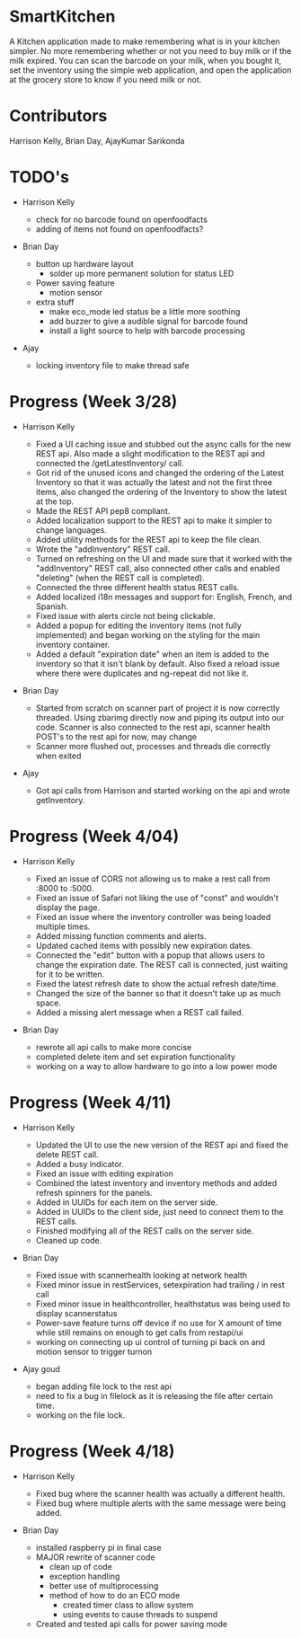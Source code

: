 # SmartKitchen
A Kitchen application made to make remembering what is in your kitchen simpler. No more remembering whether or not you need to buy
milk or if the milk expired. You can scan the barcode on your milk, when you bought it, set the inventory using the simple web application,
and open the application at the grocery store to know if you need milk or not.

# Contributors
Harrison Kelly, Brian Day, AjayKumar Sarikonda

# TODO's

* Harrison Kelly
    * check for no barcode found on openfoodfacts
    * adding of items not found on openfoodfacts?

* Brian Day
    * button up hardware layout
        * solder up more permanent solution for status LED
    * Power saving feature
        * motion sensor
    * extra stuff
        * make eco_mode led status be a little more soothing
        * add buzzer to give a audible signal for barcode found
        * install a light source to help with barcode processing
* Ajay
    * locking inventory file to make thread safe

# Progress (Week 3/28)

* Harrison Kelly
    * Fixed a UI caching issue and stubbed out the async calls for the new REST api. Also
    made a slight modification to the REST api and connected the /getLatestInventory/ call.
    * Got rid of the unused icons and changed the ordering of the Latest Inventory so that
    it was actually the latest and not the first three items, also changed the ordering of the Inventory
    to show the latest at the top.
    * Made the REST API pep8 compliant.
    * Added localization support to the REST api to make it simpler to change languages.
    * Added utility methods for the REST api to keep the file clean.
    * Wrote the "addInventory" REST call.
    * Turned on refreshing on the UI and made sure that it worked with the "addInventory" REST call, also connected
    other calls and enabled "deleting" (when the REST call is completed).
    * Connected the three different health status REST calls.
    * Added localized i18n messages and support for: English, French, and Spanish.
    * Fixed issue with alerts circle not being clickable.
    * Added a popup for editing the inventory items (not fully implemented) and began working on the styling for the main
    inventory container.
    * Added a default "expiration date" when an item is added to the inventory so that it isn't blank by default. Also fixed
    a reload issue where there were duplicates and ng-repeat did not like it.

* Brian Day
    * Started from scratch on scanner part of project it is now correctly threaded. Using zbarimg directly now
    and piping its output into our code. Scanner is also connected to the rest api, scanner health POST's to the
    rest api for now, may change
    * Scanner more flushed out, processes and threads die correctly when exited

* Ajay
    * Got api calls from Harrison and started working on the api and wrote getInventory.

# Progress (Week 4/04)

* Harrison Kelly
    * Fixed an issue of CORS not allowing us to make a rest call from :8000 to :5000.
    * Fixed an issue of Safari not liking the use of "const" and wouldn't display the page.
    * Fixed an issue where the inventory controller was being loaded multiple times.
    * Added missing function comments and alerts.
    * Updated cached items with possibly new expiration dates.
    * Connected the "edit" button with a popup that allows users to change the expiration date. The REST call is connected, just
    waiting for it to be written.
    * Fixed the latest refresh date to show the actual refresh date/time.
    * Changed the size of the banner so that it doesn't take up as much space.
    * Added a missing alert message when a REST call failed.

* Brian Day
    * rewrote all api calls to make more concise
    * completed delete item and set expiration functionality
    * working on a way to allow hardware to go into a low power mode

# Progress (Week 4/11)

* Harrison Kelly
    * Updated the UI to use the new version of the REST api and fixed the delete REST call.
    * Added a busy indicator.
    * Fixed an issue with editing expiration
    * Combined the latest inventory and inventory methods and added refresh spinners for the panels.
    * Added in UUIDs for each item on the server side.
    * Added in UUIDs to the client side, just need to connect them to the REST calls.
    * Finished modifying all of the REST calls on the server side.
    * Cleaned up code.

* Brian Day
    * Fixed issue with scannerhealth looking at network health
    * Fixed minor issue in restServices, setexpiration had trailing / in rest call
    * Fixed minor issue in healthcontroller, healthstatus was being used to display scannerstatus
    * Power-save feature turns off device if no use for X amount of time while still remains on enough to get calls from restapi/ui
    * working on connecting up ui control of turning pi back on and motion sensor to trigger turnon

* Ajay goud
    * began adding file lock to the rest api
    * need to fix a bug in filelock as it is releasing the file after certain time.
    * working on the file lock.

# Progress (Week 4/18)

* Harrison Kelly
    * Fixed bug where the scanner health was actually a different health.
    * Fixed bug where multiple alerts with the same message were being added.

* Brian Day
    * installed raspberry pi in final case
    * MAJOR rewrite of scanner code
        * clean up of code
        * exception handling
        * better use of multiprocessing
        * method of how to do an ECO mode
            * created timer class to allow system
            * using events to cause threads to suspend
    * Created and tested api calls for power saving mode